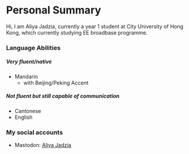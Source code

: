 # Personal Summary
Hi, I am Aliya Jadzia, currently a year 1 student at City University of Hong Kong, which currently studying EE broadbase programme.

### Language Abilities 

##### Very fluent/native
- Mandarin
    - with Beijing/Peking Accent 

##### Not fluent but still capable of communication
- Cantonese
- English

### My social accounts
- Mastodon: <a rel=“me” href=“https://stelpolva.moe/@aliyajadzia”>Aliya Jadzia</a> 
